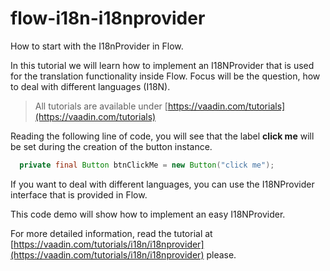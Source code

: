 # flow-i18n-i18nprovider
How to start with the I18nProvider in Flow.

In this tutorial we will learn how to implement an I18NProvider
that is used for the translation functionality inside Flow.
Focus will be the question, how to deal with different languages (I18N).

> All tutorials are available under [https://vaadin.com/tutorials](https://vaadin.com/tutorials)

Reading the following line of code, you will see that the label **click me** will be set
during the creation of the button instance.

```java
  private final Button btnClickMe = new Button("click me");
```

If you want to deal with different languages, you can use the 
I18NProvider interface that is provided in Flow.

This code demo will show how to implement an easy I18NProvider.

For more detailed information, read the tutorial at 
[https://vaadin.com/tutorials/i18n/i18nprovider](https://vaadin.com/tutorials/i18n/i18nprovider) please.





